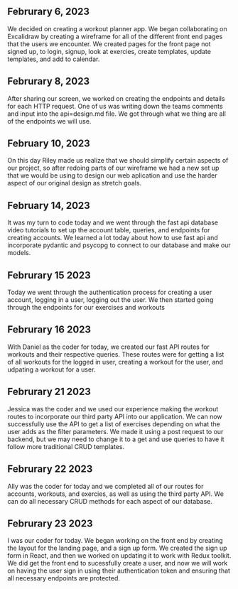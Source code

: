 ## Februrary 6, 2023

We decided on creating a workout planner app. We began collaborating on Excalidraw by creating a wireframe for all of the different front end pages that the users we encounter.
We created pages for the front page not signed up, to login, signup, look at exercies, create templates, update templates, and add to calendar.

## Februrary 8, 2023

After sharing our screen, we worked on creating the endpoints and details for each HTTP request. One of us was writing down the teams comments and input into the api=design.md file.
We got through what we thing are all of the endpoints we will use.

## February 10, 2023

On this day Riley made us realize that we should simplify certain aspects of our project, so after redoing parts of our wireframe we had a new set up that we would be using to design our web aplication and use the harder aspect of our original design as stretch goals.

## February 14, 2023

It was my turn to code today and we went through the fast api database video tutorials to set up the account table, queries, and endpoints for creating accounts. We learned a lot today about how to use fast api and incorporate pydantic and psycopg to connect to our database and make our models.

## Februrary 15 2023

Today we went through the authentication process for creating a user account, logging in a user, logging out the user. We then started going through the endpoints for our exercises and workouts

## Februrary 16 2023

With Daniel as the coder for today, we created our fast API routes for workouts and their respective queries. These routes were for getting a list of all workouts for the logged in user, creating a workout for the user, and udpating a workout for a user.

## Februrary 21 2023

Jessica was the coder and we used our experience making the workout routes to incorporate our third party API into our application. We can now successfully use the API to get a list of exercises depending on what the user adds as the filter parameters. We made it using a post request to our backend, but we may need to change it to a get and use queries to have it follow more traditional CRUD templates.

## Februrary 22 2023

Ally was the coder for today and we completed all of our routes for accounts, workouts, and exercies, as well as using the third party API. We can do all necessary CRUD methods for each aspect of our database.

## Februrary 23 2023

I was our coder for today. We began working on the front end by creating the layout for the landing page, and a sign up form. We created the sign up form in React, and then we worked on updating it to work with Redux toolkit. We did get the front end to sucessfully create a user, and now we will work on having the user sign in using their authentication token and ensuring that all necessary endpoints are protected.
